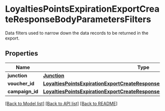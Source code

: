 # LoyaltiesPointsExpirationExportCreateResponseBodyParametersFilters

Data filters used to narrow down the data records to be returned in the export.

## Properties
Name | Type | Description | Notes
------------ | ------------- | ------------- | -------------
**junction** | [**Junction**](Junction.md) |  | [optional] 
**voucher_id** | [**LoyaltiesPointsExpirationExportCreateResponseBodyParametersFiltersVoucherId**](LoyaltiesPointsExpirationExportCreateResponseBodyParametersFiltersVoucherId.md) |  | [optional] 
**campaign_id** | [**LoyaltiesPointsExpirationExportCreateResponseBodyParametersFiltersCampaignId**](LoyaltiesPointsExpirationExportCreateResponseBodyParametersFiltersCampaignId.md) |  | [optional] 

[[Back to Model list]](../README.md#documentation-for-models) [[Back to API list]](../README.md#documentation-for-api-endpoints) [[Back to README]](../README.md)


